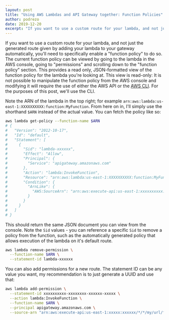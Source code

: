 ```yaml
---
layout: post
title: "Using AWS Lambdas and API Gateway together: Function Policies"
author: podrezo
date: 2019-12-20
excerpt: "If you want to use a custom route for your lambda, and not just the generated route given by adding your lambda to your gateway automatically, you'll need to specifically enable a \"function policy\" to do so. The current function policy can be viewed by going to the lambda in the AWS console, going to \"permissions\" and scrolling down to the \"function policy\" section. This provides a read only, JSON-formatted view of the function policy for the lambda you're looking at. This view is read-only: It is not possible to manipulate the function policy from the AWS console and modifying it will require the use of either the AWS API or the [AWS CLI](https://aws.amazon.com/cli/). For the purposes of this post, we'll use the CLI. [Continued...]"
---
```


If you want to use a custom route for your lambda, and not just the generated route given by adding your lambda to your gateway automatically, you'll need to specifically enable a "function policy" to do so. The current function policy can be viewed by going to the lambda in the AWS console, going to "permissions" and scrolling down to the "function policy" section. This provides a read only, JSON-formatted view of the function policy for the lambda you're looking at. This view is read-only: It is not possible to manipulate the function policy from the AWS console and modifying it will require the use of either the AWS API or the [AWS CLI](https://aws.amazon.com/cli/). For the purposes of this post, we'll use the CLI.

Note the ARN of the lambda in the top right; for example `arn:aws:lambda:us-east-1:XXXXXXXXXX:function:MyFunction`. From here on in, I'll simply use the shorthand `$ARN` instead of the actual value. You can fetch the policy like so:

```bash
aws lambda get-policy --function-name $ARN
# {
#   "Version": "2012-10-17",
#   "Id": "default",
#   "Statement": [
#     {
#       "Sid": "lambda-xxxxxx",
#       "Effect": "Allow",
#       "Principal": {
#         "Service": "apigateway.amazonaws.com"
#       },
#       "Action": "lambda:InvokeFunction",
#       "Resource": "arn:aws:lambda:us-east-1:XXXXXXXXXX:function:MyFunction",
#       "Condition": {
#         "ArnLike": {
#           "AWS:SourceArn": "arn:aws:execute-api:us-east-1:xxxxxxxxxx:xxxxxxx/*/*/MyFunction"
#         }
#       }
#     }
#   ]
# }
```

This should return the same JSON document you can view from the console. Note the `Sid` values - you can reference a specific `Sid` to remove a policy from the function, such as the automatically generated policy that allows execution of the lambda on it's default route.

```bash
aws lambda remove-permission \
  --function-name $ARN \
  --statement-id lambda-xxxxxx
```

You can also add permissions for a new route. The statement ID can be any value you want, my recommendation is to just generate a UUID and use that:

```bash
aws lambda add-permission \
  --statement-id xxxxxxxxxx-xxxxxxxx-xxxxxx-xxxxx \
  --action lambda:InvokeFunction \
  --function-name $ARN \
  --principal apigateway.amazonaws.com \
  --source-arn "arn:aws:execute-api:us-east-1:xxxxx:xxxxxx/*/*/my/url/from/gateway"
```
